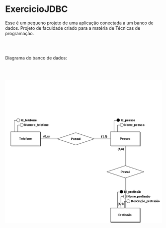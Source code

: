 # ExercicioJDBC
Esse é um pequeno projeto de uma aplicação conectada a um banco de dados. Projeto de faculdade criado para a matéria de Técnicas de programação.

<br>
<br>

Diagrama do banco de dados: 

<br>
<br>

<p align="center">
  <img src="src/files/Conceitual_trabalho4.png" alt="Texto alternativo">
</p>
